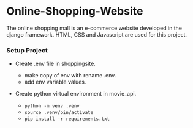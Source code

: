 # Online-Shopping-Website

The online shopping mall is an e-commerce website developed in the django framework. HTML, CSS and Javascript are used for this project.


<h3> Setup Project </h3>
  
+   Create .env file in shoppingsite.
    
    - make copy of env with rename .env.
    - add env variable values.

+   Create python virtual environment in movie_api.
    
    - `python -m venv .venv`
    - `source .venv/bin/activate`
    - `pip install -r requirements.txt`
